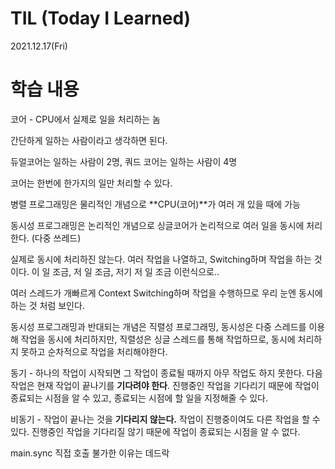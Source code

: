 # TIL (Today I Learned)

2021.12.17(Fri)

# 학습 내용

코어 - CPU에서 실제로 일을 처리하는 놈

간단하게 일하는 사람이라고 생각하면 된다.

듀얼코어는 일하는 사람이 2명, 쿼드 코어는 일하는 사람이 4명

코어는 한번에 한가지의 일만 처리할 수 있다.

병렬 프로그래밍은 물리적인 개념으로 **CPU(코어)**가 여러 개 있을 때에 가능

동시성 프로그래밍은 논리적인 개념으로 싱글코어가 논리적으로 여러 일을 동시에 처리한다. (다중 쓰레드)

실제로 동시에 처리하진 않는다. 여러 작업을 나열하고, Switching하며 작업을 하는 것이다. 이 일 조금, 저 일 조금, 저기 저 일 조금 이런식으로..

여러 스레드가 개빠르게 Context Switching하며 작업을 수행하므로 우리 눈엔 동시에 하는 것 처럼 보인다.

동시성 프로그래밍과 반대되는 개념은 직렬성 프로그래밍, 동시성은 다중 스레드를 이용해 작업을 동시에 처리하지만, 직렬성은 싱글 스레드를 통해 작업하므로, 동시에 처리하지 못하고 순차적으로 작업을 처리해야한다. 

동기 - 하나의 작업이 시작되면 그 작업이 종료될 때까지 아무 작업도 하지 못한다. 다음 작업은 현재 작업이 끝나기를 **기다려야 한다**. 진행중인 작업을 기다리기 때문에 작업이 종료되는 시점을 알 수 있고, 종료되는 시점에 할 일을 지정해줄 수 있다.

비동기 - 작업이 끝나는 것을 **기다리지 않는다.** 작업이 진행중이여도 다른 작업을 할 수 있다. 진행중인 작업을 기다리질 않기 때문에 작업이 종료되는 시점을 알 수 없다.

main.sync 직접 호출 불가한 이유는 데드락 